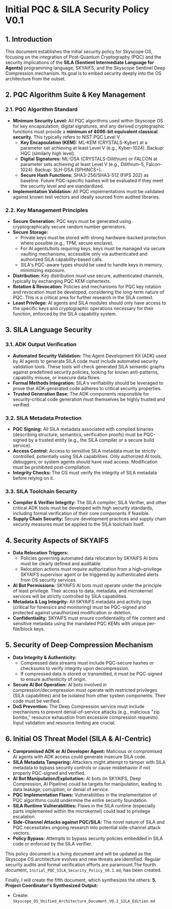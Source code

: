 # Initial PQC & SILA Security Policy V0.1

## 1. Introduction
This document establishes the initial security policy for Skyscope OS, focusing on the integration of Post-Quantum Cryptography (PQC) and the security implications of the **SILA (Sentient Intermediate Language for Agents)** programming language, SKYAIFS, and the Skyscope Sentinel Deep Compression mechanism. Its goal is to embed security deeply into the OS architecture from the outset.

## 2. PQC Algorithm Suite & Key Management

### 2.1. PQC Algorithm Standard
*   **Minimum Security Level:** All PQC algorithms used within Skyscope OS for key encapsulation, digital signatures, and any derived cryptographic functions must provide a **minimum of 4096-bit equivalent classical security**. This typically refers to NIST PQC Level V.
    *   **Key Encapsulation (KEM):** ML-KEM (CRYSTALS-Kyber) at a parameter set achieving at least Level V (e.g., Kyber-1024). Backup: HQC (similarly high level).
    *   **Digital Signatures:** ML-DSA (CRYSTALS-Dilithium) or FALCON at parameter sets achieving at least Level V (e.g., Dilithium-5, Falcon-1024). Backup: SLH-DSA (SPHINCS+).
    *   **Secure Hash Functions:** SHA3-256/SHA3-512 (FIPS 202) as baseline. Future PQC-specific hashes will be evaluated if they meet the security level and are standardized.
*   **Implementation Validation:** All PQC implementations must be validated against known test vectors and ideally sourced from audited libraries.

### 2.2. Key Management Principles
*   **Secure Generation:** PQC keys must be generated using cryptographically secure random number generators.
*   **Secure Storage:**
    *   Private keys must be stored with strong hardware-backed protection where possible (e.g., TPM, secure enclave).
    *   For AI agents/bots requiring keys, keys must be managed via secure vaulting mechanisms, accessible only via authenticated and authorized SILA capability-based calls.
    *   SILA's PQC-aware types should be used to handle keys in memory, minimizing exposure.
*   **Distribution:** Key distribution must use secure, authenticated channels, typically by exchanging PQC KEM ciphertexts.
*   **Rotation & Revocation:** Policies and mechanisms for PQC key rotation and revocation must be developed, considering the long-term nature of PQC. This is a critical area for further research in the SILA context.
*   **Least Privilege:** AI agents and SILA modules should only have access to the specific keys and cryptographic operations necessary for their function, enforced by the SILA capability system.

## 3. SILA Language Security

### 3.1. ADK Output Verification
*   **Automated Security Validation:** The Agent Development Kit (ADK) used by AI agents to generate SILA code must include automated security validation tools. These tools will check generated SILA semantic graphs against predefined security policies, looking for known anti-patterns, capability misuse, or insecure data flows.
*   **Formal Methods Integration:** SILA's verifiability should be leveraged to prove that ADK-generated code adheres to critical security properties.
*   **Trusted Generation Base:** The ADK components responsible for security-critical code generation must themselves be highly trusted and verified.

### 3.2. SILA Metadata Protection
*   **PQC Signing:** All SILA metadata associated with compiled binaries (describing structure, semantics, verification proofs) must be PQC-signed by a trusted entity (e.g., the SILA compiler or a secure build service).
*   **Access Control:** Access to sensitive SILA metadata must be strictly controlled, potentially using SILA capabilities. Only authorized AI tools, debuggers, or system agents should have read access. Modification must be prohibited post-compilation.
*   **Integrity Checks:** The OS must verify the integrity of SILA metadata before relying on it.

### 3.3. SILA Toolchain Security
*   **Compiler & Verifier Integrity:** The SILA compiler, SILA Verifier, and other critical ADK tools must be developed with high security standards, including formal verification of their core components if feasible.
*   **Supply Chain Security:** Secure development practices and supply chain security measures must be applied to the SILA toolchain itself.

## 4. Security Aspects of SKYAIFS

*   **Data Relocation Triggers:**
    *   Policies governing automated data relocation by SKYAIFS AI bots must be clearly defined and auditable.
    *   Relocation actions must require authorization from a high-privilege SKYAIFS supervisor agent or be triggered by authenticated alerts from OS security services.
*   **AI Bot Permissions:** SKYAIFS AI bots must operate under the principle of least privilege. Their access to data, metadata, and microkernel services will be strictly controlled by SILA capabilities.
*   **Metadata & Log Integrity:** All SKYAIFS metadata and activity logs (critical for forensics and monitoring) must be PQC-signed and protected against unauthorized modification or deletion.
*   **Confidentiality:** SKYAIFS must ensure confidentiality of file content and sensitive metadata using the mandated PQC KEMs with unique per-file/block keys.

## 5. Security of Deep Compression Mechanism

*   **Data Integrity & Authenticity:**
    *   Compressed data streams must include PQC-secure hashes or checksums to verify integrity upon decompression.
    *   If compressed data is stored or transmitted, it must be PQC-signed to ensure authenticity of origin.
*   **Secure AI Bot Operation:** AI bots involved in compression/decompression must operate with restricted privileges (SILA capabilities) and be isolated from other system components. Their code must be verified.
*   **DoS Prevention:** The Deep Compression service must include mechanisms to prevent denial-of-service attacks (e.g., malicious "zip bombs," resource exhaustion from excessive compression requests). Input validation and resource limiting are crucial.

## 6. Initial OS Threat Model (SILA & AI-Centric)

*   **Compromised ADK or AI Developer Agent:** Malicious or compromised AI agents with ADK access could generate insecure SILA code.
*   **SILA Metadata Tampering:** Attackers might attempt to tamper with SILA metadata to bypass security controls or cause misbehavior if not properly PQC-signed and verified.
*   **AI Bot Manipulation/Exploitation:** AI bots (in SKYAIFS, Deep Compression, AI Pipeline) could be targets for manipulation, leading to data leakage, corruption, or denial of service.
*   **PQC Implementation Flaws:** Vulnerabilities in the implementation of PQC algorithms could undermine the entire security foundation.
*   **SILA Runtime Vulnerabilities:** Flaws in the SILA runtime (especially parts implemented within the microkernel) could lead to privilege escalation.
*   **Side-Channel Attacks against PQC/SILA:** The novel nature of SILA and PQC necessitates ongoing research into potential side-channel attack vectors.
*   **Policy Bypass:** Attempts to bypass security policies embedded in SILA code or enforced by the SILA verifier.

This policy document is a living document and will be updated as the Skyscope OS architecture evolves and new threats are identified. Regular security audits and formal verification efforts are paramount.The fourth document, `Initial_PQC_SILA_Security_Policy_V0.1.md`, has been created.

Finally, I will create the fifth document, which synthesizes the others:
**5. Project Coordinator's Synthesized Output:**
   *   Create: `Skyscope_OS_Unified_Architecture_Document_V0.2_SILA_Edition.md`
